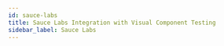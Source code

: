 ```yaml
---
id: sauce-labs
title: Sauce Labs Integration with Visual Component Testing
sidebar_label: Sauce Labs
---
```

